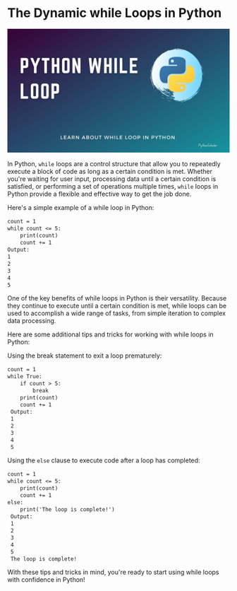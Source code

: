 # The Dynamic while Loops in Python

![While](/img/while.jpg)

In Python, `while` loops are a control structure that allow you to repeatedly execute a block of code as long as a certain condition is met. Whether you're waiting for user input, processing data until a certain condition is satisfied, or performing a set of operations multiple times, `while` loops in Python provide a flexible and effective way to get the job done.

Here's a simple example of a while loop in Python:

    count = 1
    while count <= 5:
        print(count)
        count += 1
    Output:
    1
    2
    3
    4
    5

One of the key benefits of while loops in Python is their versatility. Because they continue to execute until a certain condition is met, while loops can be used to accomplish a wide range of tasks, from simple iteration to complex data processing.

Here are some additional tips and tricks for working with while loops in Python:


Using the break statement to exit a loop prematurely:

    count = 1
    while True:
        if count > 5:
            break
        print(count)
        count += 1
     Output:
     1
     2
     3
     4
     5
Using the `else` clause to execute code after a loop has completed:

    count = 1
    while count <= 5:
        print(count)
        count += 1
    else:
        print('The loop is complete!')
     Output:
     1
     2
     3
     4
     5
     The loop is complete!

With these tips and tricks in mind, you're ready to start using while loops with confidence in Python!
